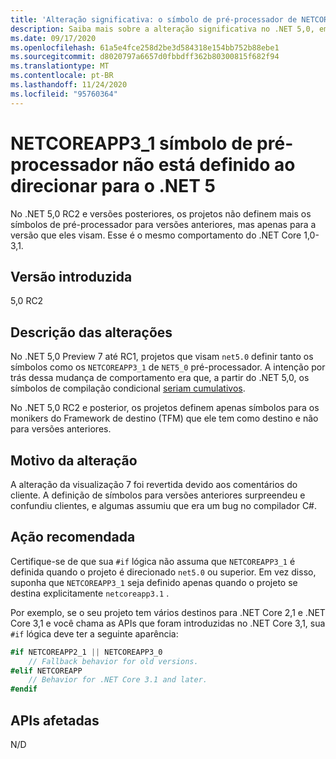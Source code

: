 ```yaml
---
title: 'Alteração significativa: o símbolo de pré-processador de NETCOREAPP3_1 não é definido ao direcionar o .NET 5'
description: Saiba mais sobre a alteração significativa no .NET 5,0, em que os projetos não definem mais os símbolos de pré-processador para versões anteriores.
ms.date: 09/17/2020
ms.openlocfilehash: 61a5e4fce258d2be3d584318e154bb752b88ebe1
ms.sourcegitcommit: d8020797a6657d0fbbdff362b80300815f682f94
ms.translationtype: MT
ms.contentlocale: pt-BR
ms.lasthandoff: 11/24/2020
ms.locfileid: "95760364"
---
```

# <a name="netcoreapp3_1-preprocessor-symbol-is-not-defined-when-targeting-net-5"></a>NETCOREAPP3_1 símbolo de pré-processador não está definido ao direcionar para o .NET 5

No .NET 5,0 RC2 e versões posteriores, os projetos não definem mais os símbolos de pré-processador para versões anteriores, mas apenas para a versão que eles visam. Esse é o mesmo comportamento do .NET Core 1,0-3,1.

## <a name="version-introduced"></a>Versão introduzida

5,0 RC2

## <a name="change-description"></a>Descrição das alterações

No .NET 5,0 Preview 7 até RC1, projetos que visam `net5.0` definir tanto os símbolos como os `NETCOREAPP3_1` de `NET5_0` pré-processador. A intenção por trás dessa mudança de comportamento era que, a partir do .NET 5,0, os símbolos de compilação condicional [seriam cumulativos](https://github.com/dotnet/designs/blob/main/accepted/2020/net5/net5.md#preprocessor-symbols).

No .NET 5,0 RC2 e posterior, os projetos definem apenas símbolos para os monikers do Framework de destino (TFM) que ele tem como destino e não para versões anteriores.

## <a name="reason-for-change"></a>Motivo da alteração

A alteração da visualização 7 foi revertida devido aos comentários do cliente. A definição de símbolos para versões anteriores surpreendeu e confundiu clientes, e algumas assumiu que era um bug no compilador C#.

## <a name="recommended-action"></a>Ação recomendada

Certifique-se de que sua `#if` lógica não assuma que `NETCOREAPP3_1` é definida quando o projeto é direcionado `net5.0` ou superior. Em vez disso, suponha que `NETCOREAPP3_1` seja definido apenas quando o projeto se destina explicitamente `netcoreapp3.1` .

Por exemplo, se o seu projeto tem vários destinos para .NET Core 2,1 e .NET Core 3,1 e você chama as APIs que foram introduzidas no .NET Core 3,1, sua `#if` lógica deve ter a seguinte aparência:

```csharp
#if NETCOREAPP2_1 || NETCOREAPP3_0
    // Fallback behavior for old versions.
#elif NETCOREAPP
    // Behavior for .NET Core 3.1 and later.
#endif
```

## <a name="affected-apis"></a>APIs afetadas

N/D

<!--

### Affected APIs

Not detectable via API analysis.

### Category

MSBuild

-->
